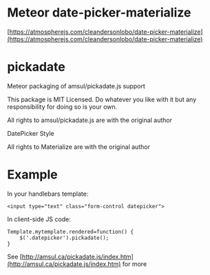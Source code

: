 Meteor date-picker-materialize
============

[https://atmospherejs.com/cleandersonlobo/date-picker-materialize](https://atmospherejs.com/cleandersonlobo/date-picker-materialize)


pickadate
============

Meteor packaging of amsul/pickadate.js support

This package is MIT Licensed. Do whatever you like with it but any responsibility for doing so is your own.

All rights to amsul/pickadate.js are with the original author

DatePicker Style

All rights to Materialize are with the original author

Example
============
In your handlebars template:

    <input type="text" class="form-control datepicker">

In client-side JS code:

    Template.mytemplate.rendered=function() {
    	$('.datepicker').pickadate();
    }


See [http://amsul.ca/pickadate.js/index.htm](http://amsul.ca/pickadate.js/index.htm) for more
